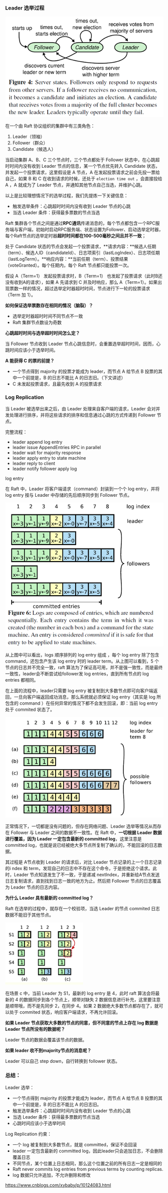 ### Leader 选举过程

![image-20191024101204820](assets/image-20191024101204820.png)

在一个由 Raft 协议组织的集群中有三类角色：

1. Leader（领袖）
2. Follower（群众）
3. Candidate（候选人）

当启动集群 A、B、C 三个节点时，三个节点都处于 Follower 状态中，在心跳超时时间内没有收到 Leader 节点的信息，某一个节点优先转入 Candidate 状态，并发起一个投票请求，这里假设是 A 节点，A 在发起投票请求之前会先投一票给自己，如果 B 和 C 在收到请求的时候，还处于 `election time out` ，会直接投给 A ，A 就成为了 Leader 节点，并通知其他节点自己当选，并维护心跳。

以上是比较理想情况下的选举过程，我们先提炼一下关键信息：

- 触发选举条件：心跳超时时间内没有收到 Leader 节点的心跳
- 当选 Leader 条件：获得最多票数的节点当选

Raft 集群各个节点之间是通过**RPC通讯**传递消息的，每个节点都包含一个RPC服务端与客户端，初始时启动RPC服务端、状态设置为Follower、启动选举定时器，每个Raft节点的选举定时器**超时时间都在100-500毫秒之间且并不一致**；

处于 Candidate 状态的节点会发起一个投票请求，**请求内容：**候选人任期（term）、候选人ID（candidateId）、日志项索引（lastLogIndex）、日志项任期（lastLogTerm）。**响应内容：**当前任期（term）、投票结果（voteGranted）。每个任期内，每个 Raft 节点都只能投票一次。

假设 A（Term=1） 发起投票请求时，B（Term=1） 也发起了投票请求（此时B还没有收到A的请求），如果 A 先请求到 C 并及时响应，那么 A（Term=1）。如果出现票数一样的情况，超过选举定时器超时时间，节点进行下一轮的投票请求（Term 加 1）。

**如何保证选举票数存在相同的情况（脑裂）？**

- 选举定时器超时时间不同节点不一致
- Raft 集群节点数设为奇数

**心跳超时时间与选举超时时间怎么定？**

当 Follower 节点收到 Leader 节点心跳信息时，会重置选举超时时间，因而，心跳时间应该小于选举时间。

**A 能获得 C 的票的前提？**

- 一个节点得到 majority 的投票才能成为 leader，而节点 A 给节点 B 投票的其中一个前提是，B 的日志不能比 A 的日志旧。（下文讲述）
- C 未发起投票请求，且最先收到 A 的投票请求

### Log Replication

当 Leader 被选举出来之后，由 Leader 处理来自客户端的请求，Leader 会对并发处理进行排序，并将这些请求的排序和信息通过心跳的方式传递到 Follower 节点。

完整流程：

- leader append log entry
- leader issue AppendEntries RPC in parallel
- leader wait for majority response
- leader apply entry to state machine
- leader reply to client
- leader notify follower apply log

log entry

在 Raft 中，Leader 将客户端请求（command）封装到一个个 log entry，并将 log entry 按与 Leader 中存储的先后顺序同步到 Follower 节点。

![image-20191024135721175](assets/image-20191024135721175.png)

从上图中可以看出，logs 顺序排列的 log entry 组成 ，每个 log entry 除了包含 command，还包含产生该 log entry 时的 leader term。从上图可以看到，5 个节点的日志并不完全一致，raft 算法为了保证高可用，并不是强一致性，而是最终一致性，leader会不断尝试给follower发 log entries，直到所有节点的 log entries 都相同。

在上面的流程中，leader只需要 log entry 被复制到大多数节点即可向客户端返回，一旦向客户端返回成功消息，那么系统就必须保证 log entry（其实是 log 所包含的 command ）在任何异常的情况下都不会发生回滚，即：当前 log entry 处于 commited 状态了。

![image-20191024141705754](assets/image-20191024141705754.png)

正常情况下，一切都是没有问题的，但存在网络问题、Leader 选举等情况从而存在 Follower 与 Leader 之间的数据不一致性。在 Raft 中，**一切根据 Leader 数据进行覆盖，因为 Leader 一定包含最新的 committed log**，这里注意是 committed log，也就是说已经被绝大多节点所复制了确认的，不能回滚的日志数据。

其过程是 A节点收到 Leader 的请求后，对比 Leader 节点记录的上一个日志记录的i ndex 和 term，发现自己的日志中不存在这个命令，于是拒绝这个请求。此时，Leader 节点知道发生了不一致，于是递减 nextIndex，并重新给A节点发送日志复制请求，直到找到日志一致的地方为止。然后把 Follower 节点的日志覆盖为 Leader 节点的日志内容。

**为什么 Leader 具有最新的 committed log？**

Raft 在选举的过程中，就存在一个校验项，当选 Leader 的节点 commited 日志数据不能旧于其他节点。

<img src="assets/image-20191024142435724.png" alt="image-20191024142435724" style="zoom:33%;" />

在场景 c 中，当前 Leader 为 S1，最新的 log entry 是 4，此时 raft 算法会将最新的 4 的数据同步到各个节点上，顺带对缺失 2 数据信息进行补充，这里要注意是顺带哦，而不是先同步 2，在同步 4。如果 2 数据绝大多数节点都存在了，就可以处于 commited 状态，响应客户端请求，不再允许回滚。

**如果 Leader 节点获取大多数的节点的同意，但不同意的节点上存在 log 数据是 Leader 节点所没有的数据呢？**

Leader 节点的数据会覆盖该节点的数据。

**如果 leader 收不到majority节点的消息呢？**

Leader 可以自己 step down，自行转换到 follower 状态。

### 总结：

Leader 选举：

- 一个节点得到 majority 的投票才能成为 leader，而节点 A 给节点 B 投票的其中一个前提是，B 的日志不能比 A 的日志旧。
- 触发选举条件：心跳超时时间内没有收到 Leader 节点的心跳
- 当选 Leader 条件：获得最多票数的节点当选
- 心跳时间应该小于选举时间

Log Replication 约束：

- 一个 log 被复制到大多数节点，就是 committed，保证不会回滚
- leader 一定包含最新的 committed log，因此leader只会追加日志，不会删除覆盖日志
- 不同节点，某个位置上日志相同，那么这个位置之前的所有日志一定是相同的
- Raft never commits log entries from previous terms by counting replicas.
- log 数据只允许追加，不允许删除和修改

https://www.cnblogs.com/xybaby/p/10124083.html